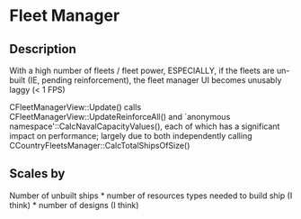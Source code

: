 # Fleet Manager

## Description

With a high number of fleets / fleet power, ESPECIALLY, if the fleets are un-built (IE, pending reinforcement), the fleet manager UI becomes unusably laggy (< 1 FPS)

CFleetManagerView::Update() calls CFleetManagerView::UpdateReinforceAll() and `anonymous namespace'::CalcNavalCapacityValues(), each of which has a significant impact on performance; largely due to both independently calling CCountryFleetsManager::CalcTotalShipsOfSize()


## Scales by
Number of unbuilt ships * number of resources types needed to build ship (I think) * number of designs (I think)

